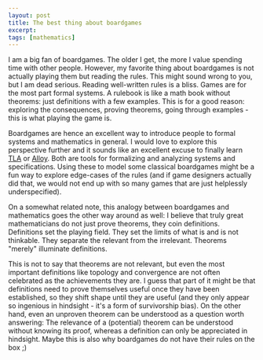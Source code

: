```yaml
---
layout: post
title: The best thing about boardgames
excerpt: 
tags: [mathematics]
---
```


I am a big fan of boardgames. The older I get, the more I value spending time with other people. However, my favorite thing about boardgames is not actually playing them but reading the rules. This might sound wrong to you, but I am dead serious. Reading well-written rules is a bliss. Games are for the most part formal systems. A rulebook is like a math book without theorems: just definitions with a few examples. This is for a good reason: exploring the consequences, proving theorems, going through examples - this is what playing the game is.

Boardgames are hence an excellent way to introduce people to formal systems and mathematics in general. I would love to explore this perspective further and it sounds like an excellent excuse to finally learn [TLA](https://learntla.com/introduction/) or [Alloy](http://alloytools.org/). Both are tools for formalizing and analyzing systems and specifications. Using these to model some classical boardgames might be a fun way to explore edge-cases of the rules (and if game designers actually did that, we would not end up with so many games that are just helplessly underspecified).

On a somewhat related note, this analogy between boardgames and mathematics goes the other way around as well: I believe that truly great mathematicians do not just prove theorems, they coin definitions. Definitions set the playing field. They set the limits of what is and is not thinkable. They separate the relevant from the irrelevant. Theorems "merely" illuminate definitions.

This is not to say that theorems are not relevant, but even the most important definitions like topology and convergence are not often celebrated as the achievements they are. I guess that part of it might be that definitions need to prove themselves useful once they have been established, so they shift shape until they are useful (and they only appear so ingenious in hindsight - it's a form of survivorship bias). On the other hand, even an unproven theorem can be understood as a question worth answering: The relevance of a (potential) theorem can be understood without knowing its proof, whereas a definition can only be appreciated in hindsight. Maybe this is also why boardgames do not have their rules on the box ;)

